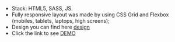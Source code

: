 - Stack: HTML5, SASS, JS.
- Fully responsive layout was made by using CSS Grid and Flexbox (mobiles, tablets, laptops, high screens);
- Design you can find here [design](https://www.figma.com/file/Ujp7bCFuvuJlkn8TSbQPSZ/%E2%84%9611-(kickstarter)?node-id=0%3A1)
- Click the link to see [DEMO](https://jamessunderlanddd.github.io/kickstarter_landing/)
